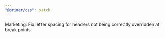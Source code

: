 ```yaml
---
"@primer/css": patch
---
```


Marketing: Fix letter spacing for headers not being correctly overridden at break points
